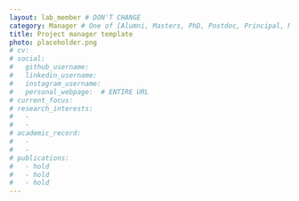 ```yaml
---
layout: lab_member # DON'T CHANGE
category: Manager # One of [Alumni, Masters, PhD, Postdoc, Principal, Manager, Undergraduate]
title: Project manager template
photo: placeholder.png
# cv:
# social:
#   github_username:
#   linkedin_username:
#   instagram_username:
#   personal_webpage:  # ENTIRE URL
# current_focus:
# research_interests:
#   -
#   -
# academic_record:
#   -
#   -
# publications:
#   - hold
#   - hold
#   - hold
---
```

